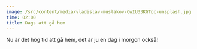 ```yaml
---
image: /src/content/media/vladislav-muslakov-CwIU33KGToc-unsplash.jpg
time: 02:00
title: Dags att gå hem
---
```

Nu är det hög tid att gå hem, det är ju en dag i morgon också!
